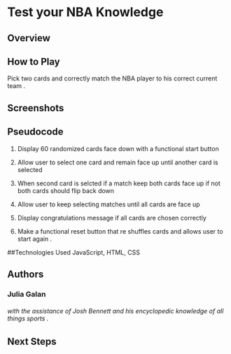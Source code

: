 # Test your NBA Knowledge
## Overview
## How to Play
Pick two cards and correctly 
match the NBA player to his correct current team .
## Screenshots
## Pseudocode

1. Display 60 randomized cards face down with a functional start button 
2. Allow user to select one card and remain face up until another card is selected
3. When second card is selcted if a match keep both cards face up if not both cards should flip back down 

4. Allow user to keep selecting matches until all cards are face up 
5. Display congratulations message if all cards are chosen correctly 
6. Make a functional reset button that re shuffles cards and allows user to start again .
    
    
    
##Technologies Used
JavaScript, HTML, CSS


## Authors
### Julia Galan
###### with the assistance of Josh Bennett and his encyclopedic knowledge of all things sports .
## Next Steps
 
    
